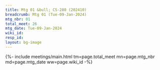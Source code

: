 ```yaml
---
title: Mtg 01 &bull; CS-280 (202410)
breadcrumb: Mtg 01 (Tue-09-Jan-2024)
mtg_nbr: 01
total_meet: 26
mtg_date: Tue-09-Jan-2024
wiki_id: 
resp_id: 
layout: bg-image
---
```


{%- include meetings/main.html
    tm=page.total_meet
    mn=page.mtg_nbr
    md=page.mtg_date
    ww=page.wiki_id
-%}
